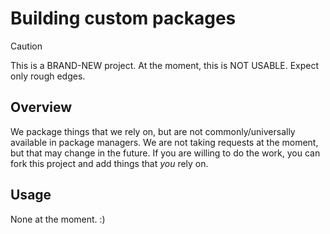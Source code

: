 # Building custom packages

> [!CAUTION]
> This is a BRAND-NEW project. At the moment, this is NOT USABLE. Expect only rough edges.

## Overview

We package things that we rely on, but are not commonly/universally available in package managers. We are not taking requests at the moment, but that may change in the future. If you are willing to do the work, you can fork this project and add things that _you_ rely on.

## Usage

None at the moment. :)
